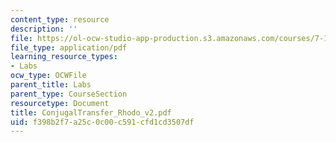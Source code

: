 ```yaml
---
content_type: resource
description: ''
file: https://ol-ocw-studio-app-production.s3.amazonaws.com/courses/7-13-experimental-microbial-genetics-fall-2003/f398b2f7a25c0c00c591cfd1cd3507df_ConjugalTransfer_Rhodo_v2.pdf
file_type: application/pdf
learning_resource_types:
- Labs
ocw_type: OCWFile
parent_title: Labs
parent_type: CourseSection
resourcetype: Document
title: ConjugalTransfer_Rhodo_v2.pdf
uid: f398b2f7-a25c-0c00-c591-cfd1cd3507df
---
```

